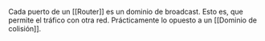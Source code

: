 Cada puerto de un [[Router]] es un dominio de broadcast. Esto es, que permite el tráfico con otra red. Prácticamente lo opuesto a un [[Dominio de colisión]].

